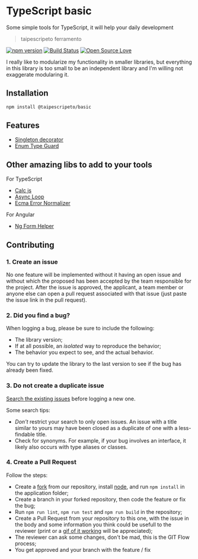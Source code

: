 # TypeScript basic
Some simple tools for TypeScript, it will help your daily development

> taipescripeto ferramento

[![npm version](https://badge.fury.io/js/taipescripeto-basic.svg)](https://badge.fury.io/js/taipescripeto-basic)
[![Build Status](https://travis-ci.org/lordazzi/taipescripeto-basic.svg?branch=master)](https://travis-ci.org/lordazzi/taipescripeto-basic)
[![Open Source Love](https://badges.frapsoft.com/os/mit/mit.svg?v=102)](https://github.com/lordazzi/taipescripeto-basic/blob/master/LICENSE)

I really like to modularize my functionality in smaller libraries, but everything in this library is too small to be an independent library and I'm willing not exaggerate modularing it.

## Installation

```bash
npm install @taipescripeto/basic
```

## Features
 - [Singleton decorator](./FEATURE-SINGLETON.md)
 - [Enum Type Guard](./FEATURE-ENUM-TYPE-GUARD.md)

## Other amazing libs to add to your tools
For TypeScript
 - [Calc js](https://www.npmjs.com/package/calc-js)
 - [Async Loop](https://www.npmjs.com/package/ecma-async-loop)
 - [Ecma Error Normalizer](https://www.npmjs.com/package/ecma-error-normalizer)

For Angular
 - [Ng Form Helper](https://www.npmjs.com/package/ng-form-helper)

## Contributing

### 1. Create an issue
No one feature will be implemented without it having an open issue and without which the proposed has been accepted by the team responsible for the project. After the issue is approved, the applicant, a team member or anyone else can open a pull request associated with that issue (just paste the issue link in the pull request).

### 2. Did you find a bug?
When logging a bug, please be sure to include the following:
 * The library version;
 * If at all possible, an *isolated* way to reproduce the behavior;
 * The behavior you expect to see, and the actual behavior.

You can try to update the library to the last version to see if the bug has already been fixed.

### 3. Do not create a duplicate issue
[Search the existing issues](https://github.com/lordazzi/taipescripeto-basic/search?type=Issues) before logging a new one.

Some search tips:
 * *Don't* restrict your search to only open issues. An issue with a title similar to yours may have been closed as a duplicate of one with a less-findable title.
 * Check for synonyms. For example, if your bug involves an interface, it likely also occurs with type aliases or classes.

### 4. Create a Pull Request
Follow the steps:

 * Create a [fork](https://guides.github.com/activities/forking/) from our repository, install [node](https://nodejs.org/), and run `npm install` in the application folder;
 * Create a branch in your forked repository, then code the feature or fix the bug;
 * Run `npm run lint`, `npm run test` and `npm run build` in the repository;
 * Create a Pull Request from your repository to this one, with the issue in the body and some information you think could be usefull to the reviewer (print or a [gif of it working](https://www.screentogif.com/) will be appreciated);
 * The reviewer can ask some changes, don't be mad, this is the GIT Flow process;
 * You get approved and your branch with the feature / fix 
